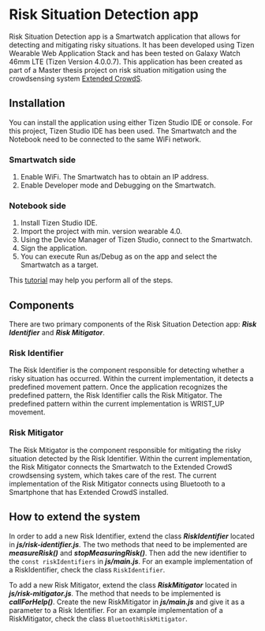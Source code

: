 # Risk Situation Detection app

Risk Situation Detection app is a Smartwatch application that allows for detecting and mitigating risky situations.
It has been developed using Tizen Wearable Web Application Stack and has been tested on Galaxy Watch 46mm LTE (Tizen Version 4.0.0.7).
This application has been created as part of a Master thesis project on risk situation mitigation using the crowdsensing 
system [Extended CrowdS](https://github.com/viktoriya-kutsarova/extended-crowds/tree/master).

## Installation
You can install the application using either Tizen Studio IDE or console. For this project, Tizen Studio IDE has been used.
The Smartwatch and the Notebook need to be connected to the same WiFi network.

### Smartwatch side
1. Enable WiFi. The Smartwatch has to obtain an IP address.
2. Enable Developer mode and Debugging on the Smartwatch.

### Notebook side
1. Install Tizen Studio IDE.
2. Import the project with min. version wearable 4.0.
3. Using the Device Manager of Tizen Studio, connect to the Smartwatch.
4. Sign the application.
5. You can execute Run as/Debug as on the app and select the Smartwatch as a target.

This [tutorial](https://www.youtube.com/watch?v=BqWjvi9rQuY&ab_channel=SamsungDevelopers) may help you perform all of the steps.

## Components

There are two primary components of the Risk Situation Detection app: ***Risk Identifier*** and ***Risk Mitigator***.

### Risk Identifier
The Risk Identifier is the component responsible for detecting whether a risky situation has occurred. Within the current implementation,
it detects a predefined movement pattern. Once the application recognizes the predefined pattern, the Risk Identifier calls the Risk Mitigator.
The predefined pattern within the current implementation is WRIST_UP movement.

### Risk Mitigator
The Risk Mitigator is the component responsible for mitigating the risky situation detected by the Risk Identifier. Within the
current implementation, the Risk Mitigator connects the Smartwatch to the Extended CrowdS crowdsensing system, which takes care
of the rest. The current implementation of the Risk Mitigator connects using Bluetooth to a Smartphone that has Extended CrowdS installed.

## How to extend the system
In order to add a new Risk Identifier, extend the class ***RiskIdentifier*** located in ***js/risk-identifier.js***.
The two methods that need to be implemented are ***measureRisk()*** and ***stopMeasuringRisk()***.
Then add the new identifier to the `const riskIdentifiers` in ***js/main.js***. For an example implementation of a RiskIdentifier,
check the class `RiskIdentifier`.

To add a new Risk Mitigator, extend the class ***RiskMitigator*** located in ***js/risk-mitigator.js***. The method that
needs to be implemented is ***callForHelp()***. Create the new RiskMitigator in ***js/main.js*** and give it as a parameter
to a Risk Identifier. For an example implementation of a RiskMitigator, check the class `BluetoothRiskMitigator`.